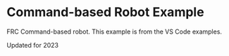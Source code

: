 # Command-based Robot Example
 
FRC Command-based robot. This example is from the VS Code examples. 

Updated for 2023
